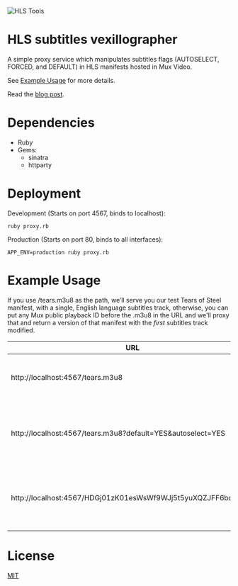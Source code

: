 ![HLS Tools](https://banner.mux.dev/HLS%20Vexillographer.svg)

# HLS subtitles vexillographer

A simple proxy service which manipulates subtitles flags (AUTOSELECT, FORCED, and DEFAULT) in HLS manifests hosted in Mux Video.

See [Example Usage](#example-usage) for more details.

Read the [blog post](https://mux.com/blog/subtitles-captions-webvtt-hls-and-those-magic-flags/).

# Dependencies
* Ruby
* Gems: 
  * sinatra
  * httparty

# Deployment

Development (Starts on port 4567, binds to localhost):

```
ruby proxy.rb
```

Production (Starts on port 80, binds to all interfaces):
```
APP_ENV=production ruby proxy.rb
```

# Example Usage

If you use /tears.m3u8 as the path, we’ll serve you our test Tears of Steel manifest, with a single, English language subtitles track, otherwise, you can put any Mux public playback ID before the .m3u8 in the URL and we'll proxy that and return a version of that manifest with the _first_ subtitles track modified.

| URL | Behaviour |
| --- | --- |
| http://localhost:4567/tears.m3u8 | DEFAULT, AUTOSELECT and FORCED will be set to "NO" | 
| http://localhost:4567/tears.m3u8?default=YES&autoselect=YES | DEFAULT, AUTOSELECT will be set to "YES". FORCED will be set to "NO" |
| http://localhost:4567/HDGj01zK01esWsWf9WJj5t5yuXQZJFF6bo.m3u8 | Custom playback ID. DEFAULT, AUTOSELECT and FORCED will be set to "NO" |

# License

[MIT](LICENSE)
